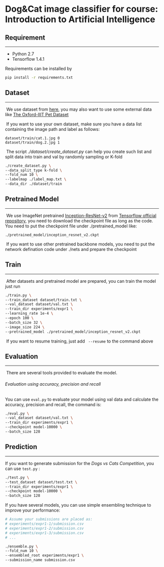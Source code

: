 # Dog&Cat image classifier for course: Introduction to Artificial Intelligence

## Requirement

---

- Python 2.7
- Tensorflow 1.4.1

Requirements can be installed by

```bash
pip install -r requirements.txt
```

## Dataset

---

​	We use dataset from [here](https://www.kaggle.com/c/dogs-vs-cats-redux-kernels-edition/data), you may also want to use some external data like [The Oxford-IIIT Pet Dataset](http://www.robots.ox.ac.uk/~vgg/data/pets/)

​	If you want to use your own dataset, make sure you have a data list containing the image path and label as follows:

```
dataset/train/cat.1.jpg 0
dataset/train/dog.2.jpg 1
```

​	The script *./dataset/create_dataset.py* can help you create such list and split data into train and val by randomly sampling or K-fold

```bash
./create_dataset.py \
--data_split_type k-fold \
--fold_num 10 \
--labelmap ./label_map.txt \
--data_dir ./dataset/train
```

## Pretrained Model

---

​	We use ImageNet pretrained [Inception-ResNet-v2](https://arxiv.org/abs/1602.07261) from [Tensorflow official repository](https://github.com/tensorflow/models/tree/master/research/slim), you need to download the checkpoint file as long as the code. You need to put the checkpoint file under ./pretrained\_model like: 

```
./pretrained_model/inception_resnet_v2.ckpt
```

​	If you want to use other pretrained backbone models, you need to put the network defination code under ./nets and prepare the checkpoint

## Train

---

​	After datasets and pretrained model are prepared, you can train the model just run

```bash
./train.py \
--train_dataset dataset/train.txt \
--val_dataset dataset/val.txt \
--train_dir experiments/expr1 \
--learning_rate 1e-4 \
--epoch 100 \
--batch_size 32 \
--image_size 224 \
--pretrained_model ./pretrained_model/inception_resnet_v2.ckpt
```

​	If you want to resume training, just add ` --resume` to the command above



## Evaluation

---

​	There are several tools provided to evaluate the model.

###### Evaluation using accuracy, precision and recall

You can use `eval.py` to evaluate your model using val data and calculate the accuracy, precision and recall, the command is:

```bash
./eval.py \
--val_dataset dataset/val.txt \
--train_dir experiments/expr1 \
--checkpoint model-10000 \
--batch_size 128
```

## Prediction

---

If you want to generate submission for the *Dogs vs Cats Competition*, you can use `test.py` :

```bash
./test.py \
--test_dataset dataset/test.txt \
--train_dir experiments/expr1 \
--checkpoint model-10000 \
--batch_size 128
```

If you have several models, you can use simple ensembling technique to improve your performance:

```bash
# Assume your submissions are placed as: 
# experiments/expr1-1/submission.csv
# experiments/expr1-2/submission.csv
# experiments/expr1-3/submission.csv
# ...

./ensemble.py \
--fold_num 10 \
--ensembled_root experiments/expr1 \
--submission_name submission.csv
```

